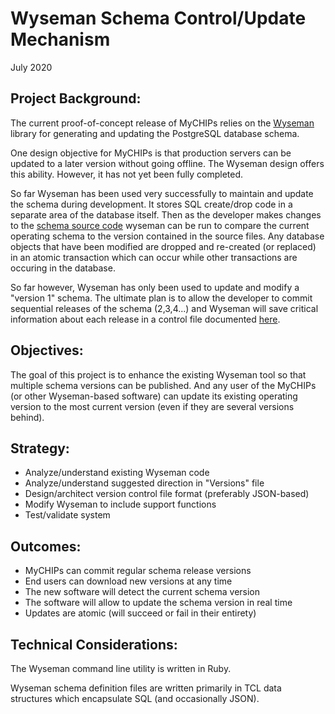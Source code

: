 # Wyseman Schema Control/Update Mechanism
July 2020

## Project Background:
The current proof-of-concept release of MyCHIPs relies on the
[Wyseman](http://github.com/gotchoices/wyseman) library for generating and
updating the PostgreSQL database schema.

One design objective for MyCHIPs is that production servers can be updated
to a later version without going offline.  The Wyseman design offers this
ability.  However, it has not yet been fully completed.

So far Wyseman has been used very successfully to maintain and update the
schema during development.  It stores SQL create/drop code in a separate 
area of the database itself.  Then as the developer makes changes to the 
[schema source code](schema) wyseman can be run to compare the current
operating schema to the version contained in the source files.  Any database
objects that have been modified are dropped and re-created (or replaced) in
an atomic transaction which can occur while other transactions are occuring
in the database.

So far however, Wyseman has only been used to update and modify a "version 1"
schema.  The ultimate plan is to allow the developer to commit sequential
releases of the schema (2,3,4...) and Wyseman will save critical information
about each release in a control file documented 
[here](http://github.com/gotchoices/wyseman/doc/Versions).

## Objectives:
The goal of this project is to enhance the existing Wyseman tool so that
multiple schema versions can be published.  And any user of the MyCHIPs (or
other Wyseman-based software) can update its existing operating version to
the most current version (even if they are several versions behind).

## Strategy:
- Analyze/understand existing Wyseman code
- Analyze/understand suggested direction in "Versions" file
- Design/architect version control file format (preferably JSON-based)
- Modify Wyseman to include support functions
- Test/validate system

## Outcomes:
- MyCHIPs can commit regular schema release versions
- End users can download new versions at any time
- The new software will detect the current schema version
- The software will allow to update the schema version in real time
- Updates are atomic (will succeed or fail in their entirety)

## Technical Considerations:
The Wyseman command line utility is written in Ruby.

Wyseman schema definition files are written primarily in TCL data structures
which encapsulate SQL (and occasionally JSON).
